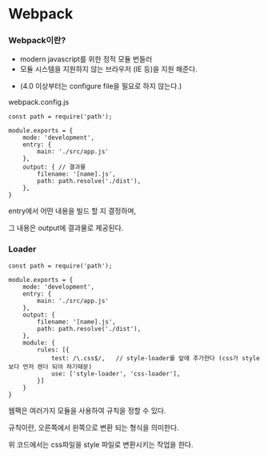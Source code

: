 # Webpack

### Webpack이란?
- modern javascript를 위한 정적 모듈 번들러
- 모듈 시스템을 지원하지 않는 브라우저 (IE 등)을 지원 해준다.
* (4.0 이상부터는 configure file을 필요로 하지 않는다.)

webpack.config.js

```    
const path = require('path');
    
module.exports = {
    mode: 'development',
    entry: {
        main: './src/app.js'
    },
    output: { // 결과물
        filename: '[name].js',
        path: path.resolve('./dist'),
    },
}
```

entry에서 어떤 내용을 빌드 할 지 결정하며,

그 내용은 output에 결과물로 제공된다.

### Loader

```
const path = require('path');
        
module.exports = {
    mode: 'development',
    entry: {
        main: './src/app.js'
    },
    output: {
        filename: '[name].js',
        path: path.resolve('./dist'),
    },
    module: {
        rules: [{
            test: /\.css$/,   // style-loader를 앞에 추가한다 (css가 style보다 먼저 렌더 되야 하기때문)
            use: ['style-loader', 'css-loader'],
        }]
    }
}
```

웹팩은 여러가지 모듈을 사용하여 규칙을 정할 수 있다.

규칙이란, 오른쪽에서 왼쪽으로 변환 되는 형식을 의미한다.

위 코드에서는 css파일을 style 파일로 변환시키는 작업을 한다.
